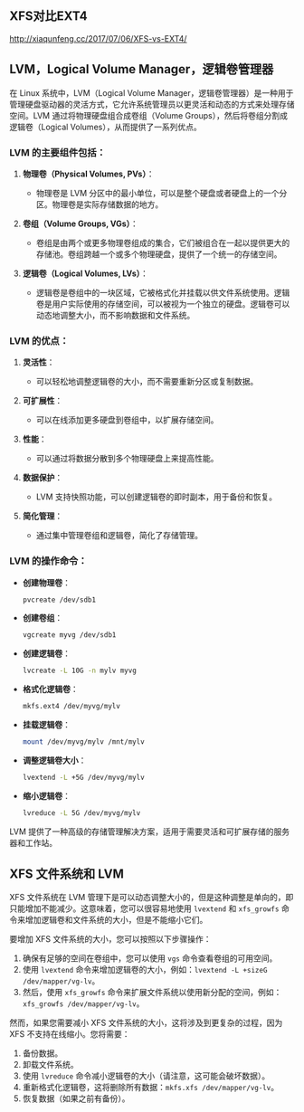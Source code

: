 ## XFS对比EXT4

http://xiaqunfeng.cc/2017/07/06/XFS-vs-EXT4/

## LVM，Logical Volume Manager，逻辑卷管理器

在 Linux 系统中，LVM（Logical Volume Manager，逻辑卷管理器）是一种用于管理硬盘驱动器的灵活方式，它允许系统管理员以更灵活和动态的方式来处理存储空间。LVM 通过将物理硬盘组合成卷组（Volume Groups），然后将卷组分割成逻辑卷（Logical Volumes），从而提供了一系列优点。

### LVM 的主要组件包括：

1. **物理卷（Physical Volumes, PVs）**：
   - 物理卷是 LVM 分区中的最小单位，可以是整个硬盘或者硬盘上的一个分区。物理卷是实际存储数据的地方。

2. **卷组（Volume Groups, VGs）**：
   - 卷组是由两个或更多物理卷组成的集合，它们被组合在一起以提供更大的存储池。卷组跨越一个或多个物理硬盘，提供了一个统一的存储空间。

3. **逻辑卷（Logical Volumes, LVs）**：
   - 逻辑卷是卷组中的一块区域，它被格式化并挂载以供文件系统使用。逻辑卷是用户实际使用的存储空间，可以被视为一个独立的硬盘。逻辑卷可以动态地调整大小，而不影响数据和文件系统。

### LVM 的优点：

1. **灵活性**：
   - 可以轻松地调整逻辑卷的大小，而不需要重新分区或复制数据。

2. **可扩展性**：
   - 可以在线添加更多硬盘到卷组中，以扩展存储空间。

3. **性能**：
   - 可以通过将数据分散到多个物理硬盘上来提高性能。

4. **数据保护**：
   - LVM 支持快照功能，可以创建逻辑卷的即时副本，用于备份和恢复。

5. **简化管理**：
   - 通过集中管理卷组和逻辑卷，简化了存储管理。

### LVM 的操作命令：

- **创建物理卷**：
  ```bash
  pvcreate /dev/sdb1
  ```

- **创建卷组**：
  ```bash
  vgcreate myvg /dev/sdb1
  ```

- **创建逻辑卷**：
  ```bash
  lvcreate -L 10G -n mylv myvg
  ```

- **格式化逻辑卷**：
  ```bash
  mkfs.ext4 /dev/myvg/mylv
  ```

- **挂载逻辑卷**：
  ```bash
  mount /dev/myvg/mylv /mnt/mylv
  ```

- **调整逻辑卷大小**：
  ```bash
  lvextend -L +5G /dev/myvg/mylv
  ```

- **缩小逻辑卷**：
  ```bash
  lvreduce -L 5G /dev/myvg/mylv
  ```

LVM 提供了一种高级的存储管理解决方案，适用于需要灵活和可扩展存储的服务器和工作站。

## XFS 文件系统和 LVM

XFS 文件系统在 LVM 管理下是可以动态调整大小的，但是这种调整是单向的，即只能增加不能减少。这意味着，您可以很容易地使用 `lvextend` 和 `xfs_growfs` 命令来增加逻辑卷和文件系统的大小，但是不能缩小它们。

要增加 XFS 文件系统的大小，您可以按照以下步骤操作：

1. 确保有足够的空间在卷组中，您可以使用 `vgs` 命令查看卷组的可用空间。
2. 使用 `lvextend` 命令来增加逻辑卷的大小，例如：`lvextend -L +sizeG /dev/mapper/vg-lv`。
3. 然后，使用 `xfs_growfs` 命令来扩展文件系统以使用新分配的空间，例如：`xfs_growfs /dev/mapper/vg-lv`。

然而，如果您需要减小 XFS 文件系统的大小，这将涉及到更复杂的过程，因为 XFS 不支持在线缩小。您将需要：

1. 备份数据。
2. 卸载文件系统。
3. 使用 `lvreduce` 命令减小逻辑卷的大小（请注意，这可能会破坏数据）。
4. 重新格式化逻辑卷，这将删除所有数据：`mkfs.xfs /dev/mapper/vg-lv`。
5. 恢复数据（如果之前有备份）。

